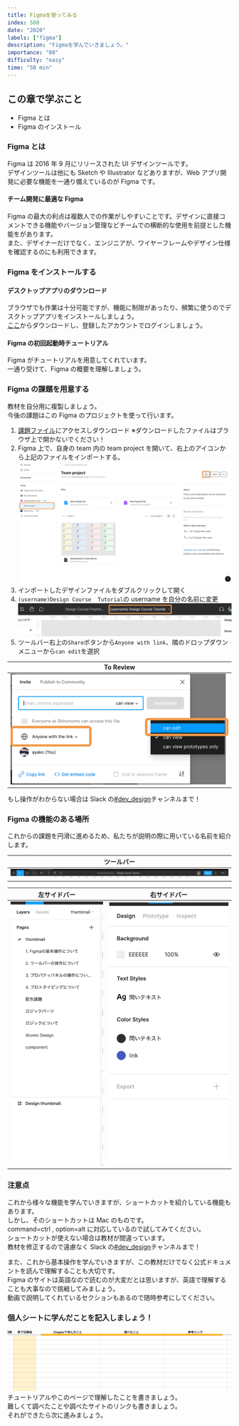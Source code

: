 ```yaml
---
title: Figmaを使ってみる
index: 500
date: "2020"
labels: ["figma"]
description: "Figmaを学んでいきましょう。"
importance: "80"
difficulty: "easy"
time: "50 min"
---
```


## この章で学ぶこと

- Figma とは
- Figma のインストール

### Figma とは

Figma は 2016 年 9 月にリリースされた UI デザインツールです。  
デザインツールは他にも Sketch や Illustrator などありますが、Web アプリ開発に必要な機能を一通り備えているのが Figma です。

#### チーム開発に最適な Figma

Figma の最大の利点は複数人での作業がしやすいことです。デザインに直接コメントできる機能やバージョン管理などチームでの横断的な使用を前提とした機能をがあります。  
また、デザイナーだけでなく、エンジニアが、ワイヤーフレームやデザイン仕様を確認するのにも利用できます。

### Figma をインストールする

#### デスクトップアプリのダウンロード

ブラウザでも作業は十分可能ですが、機能に制限があったり、頻繁に使うのでデスクトップアプリをインストールしましょう。  
[ここ](https://www.figma.com/downloads/)からダウンロードし、登録したアカウントでログインしましょう。

#### Figma の初回起動時チュートリアル

Figma がチュートリアルを用意してくれています。  
一通り受けて、Figma の概要を理解しましょう。

### Figma の課題を用意する

教材を自分用に複製しましょう。  
今後の課題はこの Figma のプロジェクトを使って行います。

1. [課題ファイル](https://drive.google.com/drive/folders/1bzEbtRu-2dl_HnacDyHEUwxu11FoCxnU)にアクセスしダウンロード
※ダウンロードしたファイルはブラウザ上で開かないでください！
2. Figma 上で、自身の team 内の team project を開いて、右上のアイコンから上記のファイルをインポートする。
![import](./img/move-to-project.png) 
3. インポートしたデザインファイルをダブルクリックして開く
4. `(username)Design Course  Tutorial`の username を自分の名前に変更
![import](./img/change-filename.png) 
5. ツールバー右上の`Share`ボタンから`Anyone with link`、隣のドロップダウンメニューから`can edit`を選択

| To Review                                |
| ---------------------------------------- |
| ![To Review](../../assets/toReview3.png) |

もし操作がわからない場合は Slack の[#dev_design](https://playground-universe.slack.com/archives/CJ3PDBCAZ)チャンネルまで！

### Figma の機能のある場所

これからの課題を円滑に進めるため、私たちが説明の際に用いている名前を紹介します。

| ツールバー                    |
| ----------------------------- |
| ![toolbar](./img/toolbar.png) |

| 左サイドバー                          | 右サイドバー                              |
| ------------------------------------- | ----------------------------------------- |
| ![sidebar-left](img/sidebar-left.png) | ![sidebar-right](./img/sidebar-right.png) |

### 注意点

これから様々な機能を学んでいきますが、ショートカットを紹介している機能もあります。  
しかし、そのショートカットは Mac のものです。  
command=ctrl , option=alt に対応しているので試してみてください。  
ショートカットが使えない場合は教材が間違っています。  
教材を修正するので遠慮なく Slack の[#dev_design](https://playground-universe.slack.com/archives/CJ3PDBCAZ)チャンネルまで！

また、これから基本操作を学んでいきますが、この教材だけでなく公式ドキュメントを読んで理解することも大切です。  
Figma のサイトは英語なので読むのが大変だとは思いますが、英語で理解することも大事なので挑戦してみましょう。  
動画で説明してくれているセクションもあるので随時参考にしてください。

### 個人シートに学んだことを記入しましょう！

![sheet](../../assets/sheet.png)
チュートリアルやこのページで理解したことを書きましょう。  
難しくて調べたことや調べたサイトのリンクも書きましょう。  
それができたら次に進みましょう。
